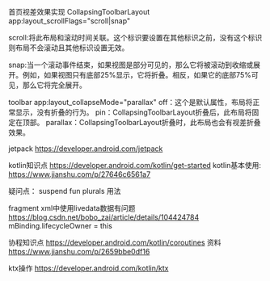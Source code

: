 
首页视差效果实现
CollapsingToolbarLayout
 app:layout_scrollFlags="scroll|snap"

scroll:将此布局和滚动时间关联。这个标识要设置在其他标识之前，没有这个标识则布局不会滚动且其他标识设置无效。

 snap:当一个滚动事件结束，如果视图是部分可见的，那么它将被滚动到收缩或展开。例如，如果视图只有底部25%显示，它将折叠。相反，如果它的底部75%可见，那么它将完全展开。


toolbar
  app:layout_collapseMode="parallax"
    off：这个是默认属性，布局将正常显示，没有折叠的行为。
    pin：CollapsingToolbarLayout折叠后，此布局将固定在顶部。
    parallax：CollapsingToolbarLayout折叠时，此布局也会有视差折叠效果。

jetpack
https://developer.android.com/jetpack

kotlin知识点
https://developer.android.com/kotlin/get-started
kotlin基本使用:
  https://www.jianshu.com/p/27646c6561a7

疑问点：
suspend fun
plurals 用法


fragment xml中使用livedata数据有问题
https://blog.csdn.net/bobo_zai/article/details/104424784
 mBinding.lifecycleOwner = this





协程知识点
https://developer.android.com/kotlin/coroutines
资料
https://www.jianshu.com/p/2659bbe0df16


ktx操作
https://developer.android.com/kotlin/ktx
